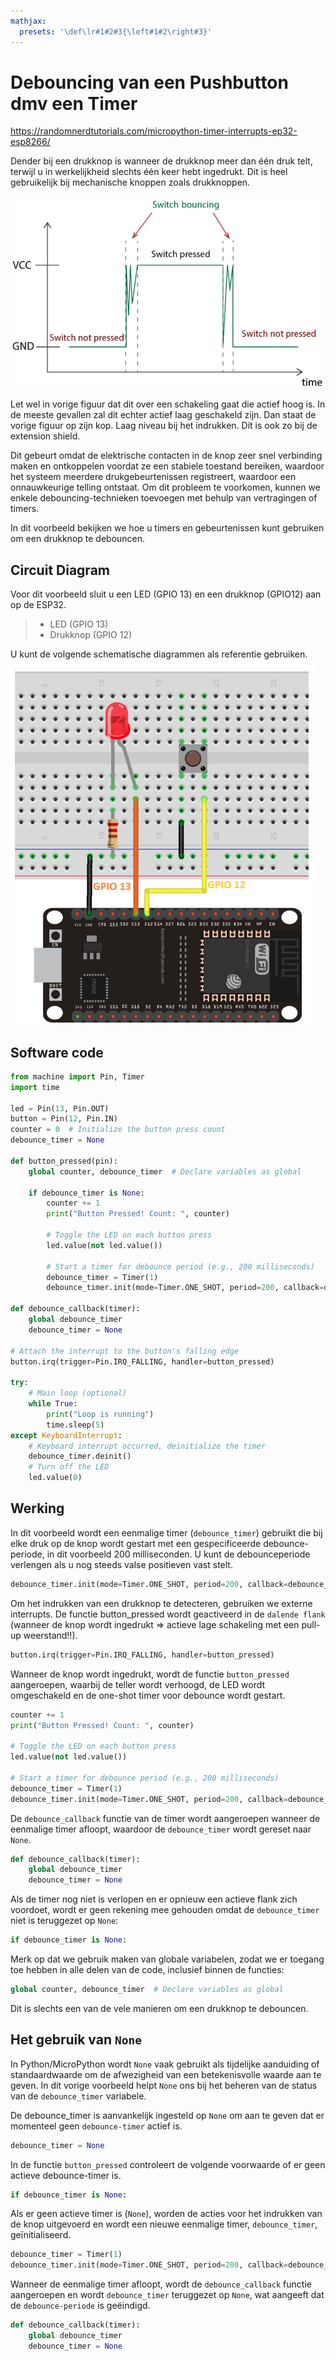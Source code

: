 ```yaml
---
mathjax:
  presets: '\def\lr#1#2#3{\left#1#2\right#3}'
---
```


# Debouncing van een Pushbutton dmv een Timer
https://randomnerdtutorials.com/micropython-timer-interrupts-ep32-esp8266/

Dender bij een drukknop is wanneer de drukknop meer dan één druk telt, terwijl u in werkelijkheid slechts één keer hebt ingedrukt. Dit is heel gebruikelijk bij mechanische knoppen zoals drukknoppen.

![Voorstelling dender.](./images/dender.png)

Let wel in vorige figuur dat dit over een schakeling gaat die actief hoog is. In de meeste gevallen zal dit echter actief laag geschakeld zijn. Dan staat de vorige figuur op zijn kop. Laag niveau bij het indrukken. Dit is ook zo bij de extension shield.

Dit gebeurt omdat de elektrische contacten in de knop zeer snel verbinding maken en ontkoppelen voordat ze een stabiele toestand bereiken, waardoor het systeem meerdere drukgebeurtenissen registreert, waardoor een onnauwkeurige telling ontstaat. Om dit probleem te voorkomen, kunnen we enkele debouncing-technieken toevoegen met behulp van vertragingen of timers.

In dit voorbeeld bekijken we hoe u timers en gebeurtenissen kunt gebruiken om een ​​drukknop te debouncen.

## Circuit Diagram

Voor dit voorbeeld sluit u een LED (GPIO 13) en een drukknop (GPIO12) aan op de ESP32.

> - LED (GPIO 13)
> - Drukknop (GPIO 12)

U kunt de volgende schematische diagrammen als referentie gebruiken.

![Connectie opstelling](./images/circuit.png)



## Software code

```python
from machine import Pin, Timer
import time

led = Pin(13, Pin.OUT)
button = Pin(12, Pin.IN)
counter = 0  # Initialize the button press count
debounce_timer = None

def button_pressed(pin):
    global counter, debounce_timer  # Declare variables as global

    if debounce_timer is None:
        counter += 1
        print("Button Pressed! Count: ", counter)
        
        # Toggle the LED on each button press
        led.value(not led.value())

        # Start a timer for debounce period (e.g., 200 milliseconds)
        debounce_timer = Timer(1)
        debounce_timer.init(mode=Timer.ONE_SHOT, period=200, callback=debounce_callback)

def debounce_callback(timer):
    global debounce_timer
    debounce_timer = None

# Attach the interrupt to the button's falling edge
button.irq(trigger=Pin.IRQ_FALLING, handler=button_pressed)

try:
    # Main loop (optional)
    while True:
        print("Loop is running")
        time.sleep(5)
except KeyboardInterrupt:
    # Keyboard interrupt occurred, deinitialize the timer
    debounce_timer.deinit()
    # Turn off the LED
    led.value(0)
```

## Werking

In dit voorbeeld wordt een eenmalige timer (`debounce_timer`) gebruikt die bij elke druk op de knop wordt gestart met een gespecificeerde debounce-periode, in dit voorbeeld 200 milliseconden. U kunt de debounceperiode verlengen als u nog steeds valse positieven vast stelt.

```python
debounce_timer.init(mode=Timer.ONE_SHOT, period=200, callback=debounce_callback)
```

Om het indrukken van een drukknop te detecteren, gebruiken we externe interrupts. De functie button_pressed wordt geactiveerd in de `dalende flank` (wanneer de knop wordt ingedrukt => actieve lage schakeling met een pull-up weerstand!!).

```python
button.irq(trigger=Pin.IRQ_FALLING, handler=button_pressed)
```

Wanneer de knop wordt ingedrukt, wordt de functie `button_pressed` aangeroepen, waarbij de teller wordt verhoogd, de LED wordt omgeschakeld en de one-shot timer voor debounce wordt gestart.

```python
counter += 1
print("Button Pressed! Count: ", counter)
        
# Toggle the LED on each button press
led.value(not led.value())

# Start a timer for debounce period (e.g., 200 milliseconds)
debounce_timer = Timer(1)
debounce_timer.init(mode=Timer.ONE_SHOT, period=200, callback=debounce_callback)
```

De `debounce_callback` functie van de timer wordt aangeroepen wanneer de eenmalige timer afloopt, waardoor de `debounce_timer` wordt gereset naar `None`.

```python
def debounce_callback(timer):
    global debounce_timer
    debounce_timer = None
```

Als de timer nog niet is verlopen en er opnieuw een actieve flank zich voordoet, wordt er geen rekening mee gehouden omdat de `debounce_timer` niet is teruggezet op `None`:

```python
if debounce_timer is None:
```
Merk op dat we gebruik maken van globale variabelen, zodat we er toegang toe hebben in alle delen van de code, inclusief binnen de functies:

```python
global counter, debounce_timer  # Declare variables as global
```

Dit is slechts een van de vele manieren om een ​​drukknop te debouncen.

## Het gebruik van `None`

In Python/MicroPython wordt `None` vaak gebruikt als tijdelijke aanduiding of standaardwaarde om de afwezigheid van een betekenisvolle waarde aan te geven. In dit vorige voorbeeld helpt `None` ons bij het beheren van de status van de `debounce_timer` variabele.

De debounce_timer is aanvankelijk ingesteld op `None` om aan te geven dat er momenteel geen `debounce-timer` actief is.

```python
debounce_timer = None
```

In de functie `button_pressed` controleert de volgende voorwaarde of er geen actieve debounce-timer is.

```python
if debounce_timer is None:
```

Als er geen actieve timer is (`None`), worden de acties voor het indrukken van de knop uitgevoerd en wordt een nieuwe eenmalige timer, `debounce_timer`, geïnitialiseerd.

```python
debounce_timer = Timer(1)
debounce_timer.init(mode=Timer.ONE_SHOT, period=200, callback=debounce_callback)
```

Wanneer de eenmalige timer afloopt, wordt de `debounce_callback` functie aangeroepen en wordt `debounce_timer` teruggezet op `None`, wat aangeeft dat de `debounce-periode` is geëindigd.

```python
def debounce_callback(timer):
    global debounce_timer
    debounce_timer = None
```

